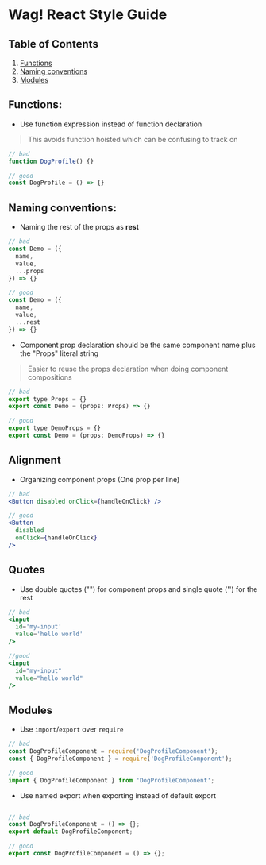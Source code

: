 # Wag! React Style Guide 

## Table of Contents

1. [Functions](#functions)
2. [Naming conventions](#naming-conventions)
3. [Modules](#modules)


## Functions:

- Use function expression instead of function declaration

> This avoids function hoisted which can be confusing to track on

```jsx
// bad
function DogProfile() {}

// good
const DogProfile = () => {}
```

## Naming conventions:

- Naming the rest of the props as <b> rest </b>

```js
// bad
const Demo = ({
  name,
  value,
  ...props
}) => {}

// good
const Demo = ({
  name,
  value,
  ...rest
}) => {}

```

- Component prop declaration should be the same component name plus the "Props" literal string

> Easier to reuse the props declaration when doing component compositions

```js
// bad 
export type Props = {}
export const Demo = (props: Props) => {}

// good
export type DemoProps = {}
export const Demo = (props: DemoProps) => {}
```

## Alignment

- Organizing component props (One prop per line)

```jsx
// bad
<Button disabled onClick={handleOnClick} />

// good
<Button
  disabled
  onClick={handleOnClick}
/>
```

## Quotes

- Use double quotes ("") for component props and single quote ('') for the rest

```jsx
// bad
<input
  id='my-input'
  value='hello world'
/>

//good
<input 
  id="my-input"
  value="hello world"
/>
```

## Modules 

- Use `import`/`export` over `require`

```jsx
// bad
const DogProfileComponent = require('DogProfileComponent');
const { DogProfileComponent } = require('DogProfileComponent');

// good
import { DogProfileComponent } from 'DogProfileComponent';
```

- Use named export when exporting instead of default export 

```jsx

// bad
const DogProfileComponent = () => {};
export default DogProfileComponent;

// good
export const DogProfileComponent = () => {};
```
